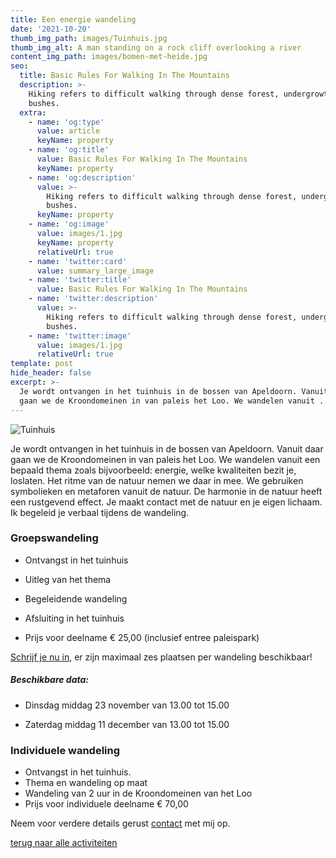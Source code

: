 ```yaml
---
title: Een energie wandeling
date: '2021-10-20'
thumb_img_path: images/Tuinhuis.jpg
thumb_img_alt: A man standing on a rock cliff overlooking a river
content_img_path: images/bomen-met-heide.jpg
seo:
  title: Basic Rules For Walking In The Mountains
  description: >-
    Hiking refers to difficult walking through dense forest, undergrowth, or
    bushes.
  extra:
    - name: 'og:type'
      value: article
      keyName: property
    - name: 'og:title'
      value: Basic Rules For Walking In The Mountains
      keyName: property
    - name: 'og:description'
      value: >-
        Hiking refers to difficult walking through dense forest, undergrowth, or
        bushes.
      keyName: property
    - name: 'og:image'
      value: images/1.jpg
      keyName: property
      relativeUrl: true
    - name: 'twitter:card'
      value: summary_large_image
    - name: 'twitter:title'
      value: Basic Rules For Walking In The Mountains
    - name: 'twitter:description'
      value: >-
        Hiking refers to difficult walking through dense forest, undergrowth, or
        bushes.
    - name: 'twitter:image'
      value: images/1.jpg
      relativeUrl: true
template: post
hide_header: false
excerpt: >-
  Je wordt ontvangen in het tuinhuis in de bossen van Apeldoorn. Vanuit daar
  gaan we de Kroondomeinen in van paleis het Loo. We wandelen vanuit ...
---
```

<img src="/images/1.jpg" alt="Tuinhuis" />

Je wordt ontvangen in het tuinhuis in de bossen van Apeldoorn. Vanuit daar gaan we de Kroondomeinen in van paleis het Loo. We wandelen vanuit een bepaald thema zoals bijvoorbeeld: energie, welke kwaliteiten bezit je, loslaten. Het ritme van de natuur nemen we daar in mee. We gebruiken symbolieken en metaforen vanuit de natuur. De harmonie in de natuur heeft een rustgevend effect. Je maakt contact met de natuur en je eigen lichaam. Ik begeleid je verbaal tijdens de wandeling.

### Groepswandeling

*   Ontvangst in het tuinhuis

*   Uitleg van het thema

*   Begeleidende wandeling

*   Afsluiting in het tuinhuis

*   Prijs voor deelname € 25,00 (inclusief entree paleispark)

[Schrijf je nu in](/contact), er zijn maximaal zes plaatsen per wandeling beschikbaar!

##### Beschikbare data:

*   Dinsdag middag 23 november van 13.00 tot 15.00

*   Zaterdag middag 11 december van 13.00 tot 15.00

<!---->

### Individuele wandeling

*   Ontvangst in het tuinhuis.
*   Thema en wandeling op maat
*   Wandeling van 2 uur in de Kroondomeinen van het Loo
*   Prijs voor individuele deelname € 70,00

Neem voor verdere details gerust [contact](/contact) met mij op.

[terug naar alle activiteiten](/diensten-voor-jou)

